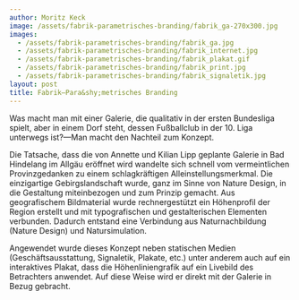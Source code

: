 ```yaml
---
author: Moritz Keck
image: /assets/fabrik-parametrisches-branding/fabrik_ga-270x300.jpg
images: 
  - /assets/fabrik-parametrisches-branding/fabrik_ga.jpg
  - /assets/fabrik-parametrisches-branding/fabrik_internet.jpg
  - /assets/fabrik-parametrisches-branding/fabrik_plakat.gif
  - /assets/fabrik-parametrisches-branding/fabrik_print.jpg
  - /assets/fabrik-parametrisches-branding/fabrik_signaletik.jpg
layout: post
title: Fabrik—Para&shy;metrisches Branding
---
```


Was macht man mit einer Galerie, die qualitativ in der ersten Bundesliga spielt, aber in einem Dorf steht, dessen Fußballclub in der 10. Liga unterwegs ist?—Man macht den Nachteil zum Konzept.

Die Tatsache, dass die von Annette und Kilian Lipp geplante Galerie in Bad Hindelang im Allgäu eröffnet wird wandelte sich schnell vom vermeintlichen Provinzgedanken zu einem schlagkräftigen Alleinstellungsmerkmal. Die einzigartige Gebirgslandschaft wurde, ganz im Sinne von Nature Design, in die Gestaltung miteinbezogen und zum Prinzip gemacht. Aus geografischem Bildmaterial wurde rechnergestützt ein Höhenprofil der Region erstellt und mit typografischen und gestalterischen Elementen verbunden. Dadurch entstand eine Verbindung aus Naturnachbildung (Nature Design) und Natursimulation.

Angewendet wurde dieses Konzept neben statischen Medien (Geschäftsausstattung, Signaletik, Plakate, etc.) unter anderem auch auf ein interaktives Plakat, dass die Höhenliniengrafik auf ein Livebild des Betrachters anwendet. Auf diese Weise wird er direkt mit der Galerie in Bezug gebracht.